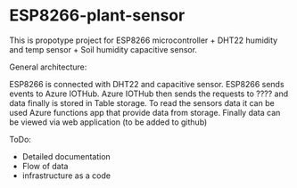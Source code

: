 # ESP8266-plant-sensor

This is propotype project for ESP8266 microcontroller + DHT22 humidity and temp sensor + Soil humidity capacitive sensor.

General architecture:

ESP8266 is connected with DHT22 and capacitive sensor.
ESP8266 sends events to Azure IOTHub.
Azure IOTHub then sends the requests to ???? and data finally is stored in Table storage.
To read the sensors data it can be used Azure functions app that provide data from storage.
Finally data can be viewed via web application (to be added to github)

ToDo:
- Detailed documentation
- Flow of data
- infrastructure as a code
